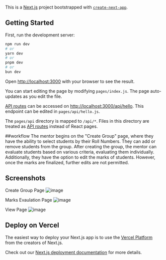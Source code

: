 This is a [Next.js](https://nextjs.org/) project bootstrapped with [`create-next-app`](https://github.com/vercel/next.js/tree/canary/packages/create-next-app).

## Getting Started

First, run the development server:

```bash
npm run dev
# or
yarn dev
# or
pnpm dev
# or
bun dev
```

Open [http://localhost:3000](http://localhost:3000) with your browser to see the result.

You can start editing the page by modifying `pages/index.js`. The page auto-updates as you edit the file.

[API routes](https://nextjs.org/docs/api-routes/introduction) can be accessed on [http://localhost:3000/api/hello](http://localhost:3000/api/hello). This endpoint can be edited in `pages/api/hello.js`.

The `pages/api` directory is mapped to `/api/*`. Files in this directory are treated as [API routes](https://nextjs.org/docs/api-routes/introduction) instead of React pages.

##workflow
The mentor begins on the "Create Group" page, where they have the ability to select students by their Roll Numbers. They can add or remove students from the group. After creating the group, the mentor can evaluate students based on various criteria, evaluating them individually. Additionally, they have the option to edit the marks of students. However, once the marks are finalized, further edits are not permitted.


## Screenshots
Create Group Page
![image](https://github.com/Pranav13-09/Scaler_Mentor/assets/102225590/4a26ee71-f354-4cfe-a20c-3db02adb682b)


Marks Evaulation Page
![image](https://github.com/Pranav13-09/Scaler_Mentor/assets/102225590/514e702e-7cb3-4ace-81be-efe07510253e)



 View Page
![image](https://github.com/Pranav13-09/Scaler_Mentor/assets/102225590/1cec7f1d-d3d5-4891-8294-bd3fa318b13d)



## Deploy on Vercel

The easiest way to deploy your Next.js app is to use the [Vercel Platform](https://vercel.com/new?utm_medium=default-template&filter=next.js&utm_source=create-next-app&utm_campaign=create-next-app-readme) from the creators of Next.js.

Check out our [Next.js deployment documentation](https://nextjs.org/docs/deployment) for more details.
